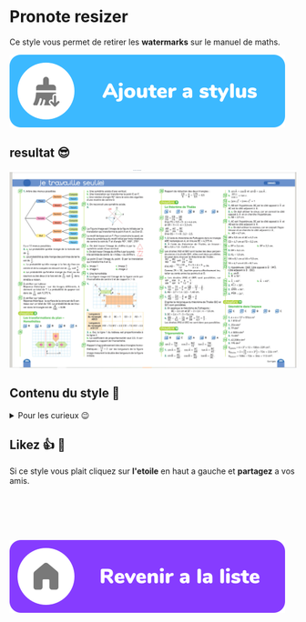 # Pronote resizer

Ce style vous permet de retirer les **watermarks** sur le manuel de maths.

[![ajouter a stylus](/images/add_fr.svg)](https://raw.githubusercontent.com/rafalou38/stylus-styles/master/styles/maths_manual_watermark/style.user.css)

## resultat 😎

![image d'exemple](./exemples/exemple.png)

## Contenu du style 🧐

<details>
<summary>Pour les curieux 😉</summary>

```css
.watermark {
  display: none;
}
```

</details>

## Likez 👍 🌟

Si ce style vous plait cliquez sur **l'etoile** en haut a gauche et **partagez** a vos amis.

<br>
<br>
<br>
<br>

[![revenir a la liste](/images/revenir%20a%20la%20liste.svg)](https://github.com/rafalou38/stylus-styles/)
